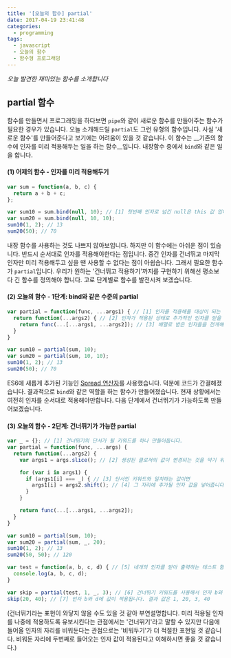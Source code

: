 ```yaml
---
title: '[오늘의 함수] partial'
date: 2017-04-19 23:41:48
categories:
  - programming
tags:
  - javascript
  - 오늘의 함수
  - 함수형 프로그래밍
---
```

_오늘 발견한 재미있는 함수를 소개합니다_

## partial 함수

함수를 만들면서 프로그래밍을 하다보면 `pipe`와 같이 새로운 함수를 만들어주는 함수가 필요한 경우가 있습니다. 오늘 소개해드릴 `partial`도 그런 유형의 함수입니다. 사실 '새로운 함수'를 만들어준다고 보기에는 어려움이 있을 것 같습니다. 이 함수는 __기존의 함수에 인자를 미리 적용해두는 일을 하는 함수__입니다. 내장함수 중에서 `bind`와 같은 일을 합니다. 

#### (1) 어제의 함수 - 인자를 미리 적용해두기

```javascript
var sum = function(a, b, c) {
  return a + b + c;
};

var sum10 = sum.bind(null, 10); // [1] 첫번째 인자로 넘긴 null은 this 값 입니다.
var sum20 = sum.bind(null, 10, 10);
sum10(1, 2); // 13
sum20(50); // 70
```

내장 함수를 사용하는 것도 나쁘지 않아보입니다. 하지만 이 함수에는 아쉬운 점이 있습니다. 반드시 순서대로 인자를 적용해야한다는 점입니다. 중간 인자를 건너뛰고 마지막 인자만 미리 적용해두고 싶을 땐 사용할 수 없다는 점이 아쉽습니다. 그래서 필요한 함수가 `partial`입니다. 우리가 원하는 '건너뛰고 적용하기'까지를 구현하기 위해선 평소보다 긴 함수를 정의해야 합니다. 고로 단계별로 함수를 발전시켜 보겠습니다.


#### (2) 오늘의 함수 - 1단계: bind와 같은 수준의 partial

```javascript
var partial = function(func, ...args1) { // [1] 인자를 적용해둘 대상이 되는 함수 func를 받고 적용될 인자 rest 파라미터를 이용해 배열로 받습니다. (args1 = 미리 적용된 인자)
  return function(...args2) { // [2] 인자가 적용된 상태로 추가적인 인자를 받을 준비가 된 함수를 반환합니다. (args2 = 추가될 인자)
    return func(...[...args1, ...args2]); // [3] 배열로 받은 인자들을 전개해서 함수에 값으로 전달하여 실행합니다. or 'return func.apply([...args1, ...args2])'
  }
}

var sum10 = partial(sum, 10);
var sum20 = partial(sum, 10, 10);
sum10(1, 2); // 13
sum20(50); // 70
```

ES6에 새롭게 추가된 기능인 [Spread 연산자](https://developer.mozilla.org/ko/docs/Web/JavaScript/Reference/Operators/Spread_operator)를 사용했습니다. 덕분에 코드가 간결해졌습니다. 결과적으로 `bind`와 같은 역할을 하는 함수가 만들어졌습니다. 현재 상황에서는 여전히 인자를 순서대로 적용해야만합니다. 다음 단계에서 건너뛰기가 가능하도록 만들어보겠습니다.


#### (3) 오늘의 함수 - 2단계: 건너뛰기가 가능한 partial

```javascript
var _ = {}; // [1] 건너뛰기의 단서가 될 키워드를 하나 만들어둡니다.
var partial = function(func, ...args) {
  return function(...args2) {
    var args1 = args.slice(); // [2] 생성된 클로저의 값이 변경되는 것을 막기 위해 배열을 복제합니다.

    for (var i in args1) { 
      if (args1[i] === _) { // [3] 단서인 키워드와 일치하는 값이면 
        args1[i] = args2.shift(); // [4] 그 자리에 추가될 인자 값을 넣어줍니다.
      }
    }

    return func(...[...args1, ...args2]);
  }
}

var sum10 = partial(sum, 10);
var sum20 = partial(sum, _, 20);
sum10(1, 2); // 13
sum20(50, 50); // 120

var test = function(a, b, c, d) { // [5] 네개의 인자를 받아 출력하는 테스트 함수입니다.
  console.log(a, b, c, d);
}

var skip = partial(test, 1, _, 3); // [6] 건너뛰기 키워드를 사용해서 인자 b와 d의 값을 지정하지 않은 채로 skip 함수를 생성합니다.
skip(20, 40); // [7] 인자 b와 d에 값이 적용됩니다. 결과 값은 1, 20, 3, 40
```

(건너뛰기라는 표현이 와닿지 않을 수도 있을 것 같아 부연설명합니다. 미리 적용될 인자를 나중에 적용하도록 유보시킨다는 관점에서는 '건너뛰기'라고 말할 수 있지만 다음에 들어올 인자의 자리를 비워둔다는 관점으로는 '비워두기'가 더 적절한 표현일 것 같습니다. 비워둔 자리에 두번째로 들어오는 인자 값이 적용된다고 이해하시면 좋을 것 같습니다.)